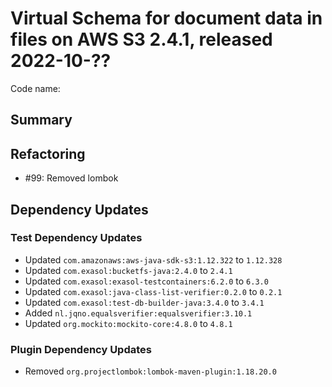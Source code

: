 # Virtual Schema for document data in files on AWS S3 2.4.1, released 2022-10-??

Code name:

## Summary

## Refactoring

* #99: Removed lombok

## Dependency Updates

### Test Dependency Updates

* Updated `com.amazonaws:aws-java-sdk-s3:1.12.322` to `1.12.328`
* Updated `com.exasol:bucketfs-java:2.4.0` to `2.4.1`
* Updated `com.exasol:exasol-testcontainers:6.2.0` to `6.3.0`
* Updated `com.exasol:java-class-list-verifier:0.2.0` to `0.2.1`
* Updated `com.exasol:test-db-builder-java:3.4.0` to `3.4.1`
* Added `nl.jqno.equalsverifier:equalsverifier:3.10.1`
* Updated `org.mockito:mockito-core:4.8.0` to `4.8.1`

### Plugin Dependency Updates

* Removed `org.projectlombok:lombok-maven-plugin:1.18.20.0`
